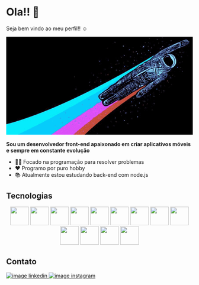 
<!--
**PedroPaulo-jav/PedroPaulo-jav** is a ✨ _special_ ✨ repository because its `README.md` (this file) appears on your GitHub profile.
### Hi there 👋

Here are some ideas to get you started:

- 🔭 I’m currently working on ...
- 🌱 I’m currently learning ...
- 👯 Estou procurando colaborar em ...
- 🤔 Estou procurando ajuda com ...
- 💬 Ask me about ...
- 📫 How to reach me: ...
- 😄 Pronouns: ...
- ⚡ Fun fact: ...
-->

# Ola!! 👋

Seja bem vindo ao meu perfil!! ☺

![alt text](https://github.com/AstronautoLunar/AstronautoLunar/blob/master/astronautColors.gif)

<strong>Sou um desenvolvedor front-end apaixonado em criar aplicativos móveis e sempre em constante evolução</strong>

- :man_technologist: Focado na programação para resolver problemas
- ❤ Programo por puro hobby
- 📚 Atualmente estou estudando back-end com node.js

## Tecnologias
<div style="display: inline-block;" align="center">
  <img width="50" height="50" src="https://cdn.jsdelivr.net/gh/devicons/devicon/icons/html5/html5-original.svg" />
  <img width="50" height="50" src="https://cdn.jsdelivr.net/gh/devicons/devicon/icons/css3/css3-original.svg" />
  <img width="50" height="50" src="https://cdn.jsdelivr.net/gh/devicons/devicon/icons/javascript/javascript-original.svg" />
  <img width="50" height="50" src="https://cdn.jsdelivr.net/gh/devicons/devicon/icons/typescript/typescript-original.svg" />
  <img width="50" height="50" src="https://cdn.jsdelivr.net/gh/devicons/devicon/icons/react/react-original.svg" />
  <img width="50" height="50" src="https://cdn.jsdelivr.net/gh/devicons/devicon/icons/vuejs/vuejs-original.svg" />
  <img width="50" height="50" src="https://cdn.jsdelivr.net/gh/devicons/devicon/icons/sass/sass-original.svg" />
  <img width="50" height="50" src="https://cdn.jsdelivr.net/gh/devicons/devicon/icons/gulp/gulp-plain.svg" />
  <img width="50" height="50" src="https://cdn.jsdelivr.net/gh/devicons/devicon/icons/webpack/webpack-original.svg" />
  <img width="50" height="50" src="https://cdn.jsdelivr.net/gh/devicons/devicon/icons/jquery/jquery-original.svg" />
  <img width="50" height="50" src="https://cdn.jsdelivr.net/gh/devicons/devicon/icons/express/express-original.svg" />
  <img width="50" height="50" src="https://cdn.jsdelivr.net/gh/devicons/devicon/icons/nodejs/nodejs-original.svg" />
  <img width="50" height="50" src="https://cdn.jsdelivr.net/gh/devicons/devicon/icons/jest/jest-plain.svg" />
</div>

## Contato
<div style="display: inline-block;" align="center">
  <a href="https://www.linkedin.com/in/pedro-paulo-082b82201/" target="_blank">
    <img src="https://img.shields.io/badge/LinkedIn-0077B5?style=for-the-badge&logo=linkedin&logoColor=white" alt="image linkedin"/>
  </a>
  <a href="https://www.instagram.com/pedro_pfsf/" target="_blank">
    <img src="https://img.shields.io/badge/Instagram-E4405F?style=for-the-badge&logo=instagram&logoColor=white" alt="image instagram"/>
  </a>
</div>
